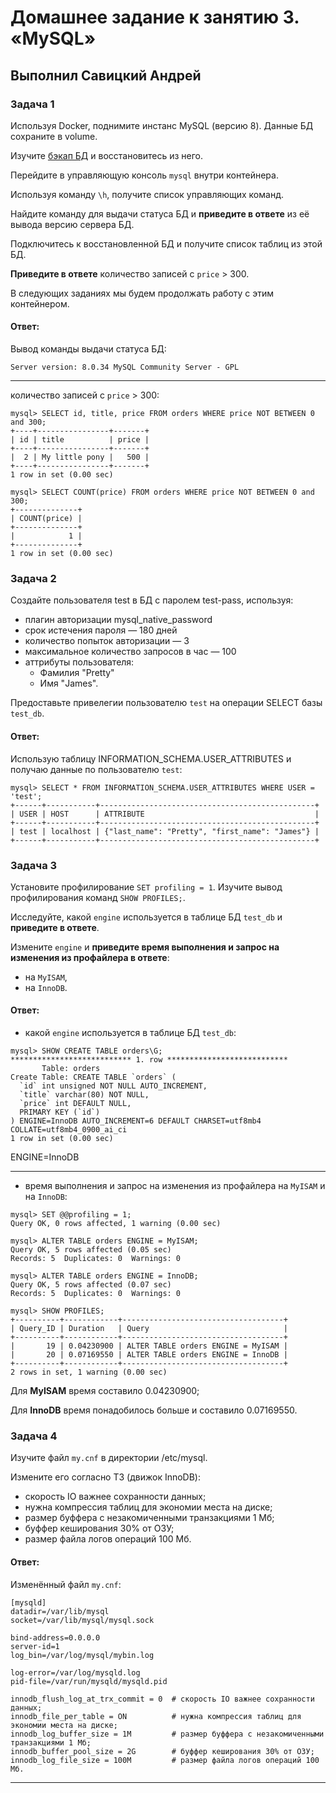 # Домашнее задание к занятию 3. «MySQL»

## Выполнил Савицкий Андрей

### Задача 1

Используя Docker, поднимите инстанс MySQL (версию 8). Данные БД сохраните в volume.

Изучите [бэкап БД](https://github.com/netology-code/virt-homeworks/tree/virt-11/06-db-03-mysql/test_data) и 
восстановитесь из него.

Перейдите в управляющую консоль `mysql` внутри контейнера.

Используя команду `\h`, получите список управляющих команд.

Найдите команду для выдачи статуса БД и **приведите в ответе** из её вывода версию сервера БД.

Подключитесь к восстановленной БД и получите список таблиц из этой БД.

**Приведите в ответе** количество записей с `price` > 300.

В следующих заданиях мы будем продолжать работу с этим контейнером.

#### Ответ:
Вывод команды выдачи статуса БД:
```
Server version: 8.0.34 MySQL Community Server - GPL
```

---

количество записей с `price` > 300:
```
mysql> SELECT id, title, price FROM orders WHERE price NOT BETWEEN 0 and 300;
+----+----------------+-------+
| id | title          | price |
+----+----------------+-------+
|  2 | My little pony |   500 |
+----+----------------+-------+
1 row in set (0.00 sec)

mysql> SELECT COUNT(price) FROM orders WHERE price NOT BETWEEN 0 and 300;
+--------------+
| COUNT(price) |
+--------------+
|            1 |
+--------------+
1 row in set (0.00 sec)
```

### Задача 2

Создайте пользователя test в БД c паролем test-pass, используя:

- плагин авторизации mysql_native_password
- срок истечения пароля — 180 дней 
- количество попыток авторизации — 3 
- максимальное количество запросов в час — 100
- аттрибуты пользователя:
    - Фамилия "Pretty"
    - Имя "James".

Предоставьте привелегии пользователю `test` на операции SELECT базы `test_db`.
    
#### Ответ:

Использую таблицу INFORMATION_SCHEMA.USER_ATTRIBUTES и получаю данные по пользователю `test`:
```
mysql> SELECT * FROM INFORMATION_SCHEMA.USER_ATTRIBUTES WHERE USER = 'test';
+------+-----------+------------------------------------------------+
| USER | HOST      | ATTRIBUTE                                      |
+------+-----------+------------------------------------------------+
| test | localhost | {"last_name": "Pretty", "first_name": "James"} |
+------+-----------+------------------------------------------------+
```


### Задача 3

Установите профилирование `SET profiling = 1`.
Изучите вывод профилирования команд `SHOW PROFILES;`.

Исследуйте, какой `engine` используется в таблице БД `test_db` и **приведите в ответе**.

Измените `engine` и **приведите время выполнения и запрос на изменения из профайлера в ответе**:
- на `MyISAM`,
- на `InnoDB`.

#### Ответ:

- какой `engine` используется в таблице БД `test_db`:
```
mysql> SHOW CREATE TABLE orders\G;
*************************** 1. row ***************************
       Table: orders
Create Table: CREATE TABLE `orders` (
  `id` int unsigned NOT NULL AUTO_INCREMENT,
  `title` varchar(80) NOT NULL,
  `price` int DEFAULT NULL,
  PRIMARY KEY (`id`)
) ENGINE=InnoDB AUTO_INCREMENT=6 DEFAULT CHARSET=utf8mb4 COLLATE=utf8mb4_0900_ai_ci
1 row in set (0.00 sec)
```
ENGINE=InnoDB

---

- время выполнения и запрос на изменения из профайлера на `MyISAM` и на `InnoDB`:
```
mysql> SET @@profiling = 1;
Query OK, 0 rows affected, 1 warning (0.00 sec)

mysql> ALTER TABLE orders ENGINE = MyISAM;
Query OK, 5 rows affected (0.05 sec)
Records: 5  Duplicates: 0  Warnings: 0

mysql> ALTER TABLE orders ENGINE = InnoDB;
Query OK, 5 rows affected (0.07 sec)
Records: 5  Duplicates: 0  Warnings: 0

mysql> SHOW PROFILES;
+----------+------------+------------------------------------+
| Query_ID | Duration   | Query                              |
+----------+------------+------------------------------------+
|       19 | 0.04230900 | ALTER TABLE orders ENGINE = MyISAM |
|       20 | 0.07169550 | ALTER TABLE orders ENGINE = InnoDB |
+----------+------------+------------------------------------+
2 rows in set, 1 warning (0.00 sec)
```
Для **MyISAM** время составило 0.04230900;

Для **InnoDB** время понадобилось больше и составило 0.07169550.
 
### Задача 4 

Изучите файл `my.cnf` в директории /etc/mysql.

Измените его согласно ТЗ (движок InnoDB):

- скорость IO важнее сохранности данных;
- нужна компрессия таблиц для экономии места на диске;
- размер буффера с незакомиченными транзакциями 1 Мб;
- буффер кеширования 30% от ОЗУ;
- размер файла логов операций 100 Мб.

#### Ответ:

Изменённый файл `my.cnf`:
```
[mysqld]
datadir=/var/lib/mysql
socket=/var/lib/mysql/mysql.sock

bind-address=0.0.0.0
server-id=1
log_bin=/var/log/mysql/mybin.log

log-error=/var/log/mysqld.log
pid-file=/var/run/mysqld/mysqld.pid

innodb_flush_log_at_trx_commit = 0  # скорость IO важнее сохранности данных;
innodb_file_per_table = ON          # нужна компрессия таблиц для экономии места на диске;
innodb_log_buffer_size = 1M         # размер буффера с незакомиченными транзакциями 1 Мб;
innodb_buffer_pool_size = 2G        # буффер кеширования 30% от ОЗУ;
innodb_log_file_size = 100M         # размер файла логов операций 100 Мб.
```


---

